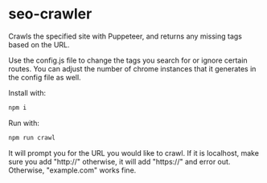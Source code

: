 # seo-crawler

Crawls the specified site with Puppeteer, and returns any missing tags based on the URL.

Use the config.js file to change the tags you search for or ignore certain routes. You can adjust the number of chrome instances that it generates in the config file as well.

Install with:

```bash
npm i
```

Run with:

```bash
npm run crawl
```

It will prompt you for the URL you would like to crawl.  If it is localhost, make sure you add "http://" otherwise, it will add "https://" and error out. Otherwise, "example.com" works fine.